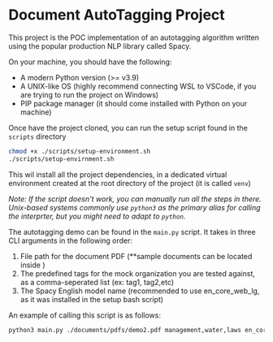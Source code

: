 # Document AutoTagging Project

This project is the POC implementation of an autotagging algorithm written using the popular production NLP library called Spacy.

On your machine, you should have the following:
- A modern Python version (>= v3.9)
- A UNIX-like OS (highly recommend connecting WSL to VSCode, if you are trying to run the project on Windows)
- PIP package manager (it should come installed with Python on your machine)

Once have the project cloned, you can run the setup script found in the `scripts` directory
```bash
chmod +x ./scripts/setup-environment.sh
./scripts/setup-envirnment.sh
```

This wil install all the project dependencies, in a dedicated virtual environment created at the root directory of the project (it is called `venv`)

*Note: If the script doesn't work, you can manually run all the steps in there. Unix-based systems commonly use `python3` as the primary alias for calling the interprter, but you might need to adapt to `python`.*

The autotagging demo can be found in the `main.py` script. 
It takes in three CLI arguments in the following order:
1. File path for the document PDF (**sample documents can be located inside )
2. The predefined tags for the mock organization you are tested against, as a comma-seperated list (ex: tag1, tag2,etc)
3. The Spacy English model name (recommended to use en_core_web_lg, as it was installed in the setup bash script)

An example of calling this script is as follows:
```bash
python3 main.py ./documents/pdfs/demo2.pdf management,water,laws en_core_web_lg
```

